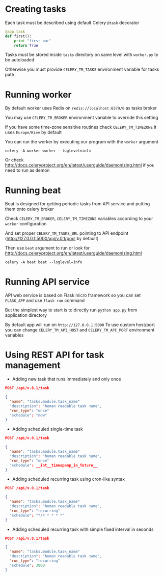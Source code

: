 # Creating tasks

Each task must be described using default Celery `@task` decorator

```python
@app.task
def first():
    print "first bar"
    return True
```

Tasks must be stored inside `tasks` directory on same level with `worker.py` to be autoloaded

Otherwise you must provide `CELERY_TM_TASKS` environment variable for tasks path

# Running worker

By default worker uses Redis on `redis://localhost:6379/0` as tasks broker 

You may use `CELERY_TM_BROKER` environment variable to override this setting

If you have some time-zone sensitive routines check `CELERY_TM_TIMEZONE` it uses `Europe/Kiev` by default

You can run the worker by executing our program with the `worker` argument

`celery -A worker worker --loglevel=info`

Or check http://docs.celeryproject.org/en/latest/userguide/daemonizing.html if you need to run as demon 

# Running beat

Beat is designed for getting periodic tasks from API service and putting them onto celery broker

Check `CELERY_TM_BROKER`, `CELERY_TM_TIMEZONE` variables according to your `worker` configuration 

And set proper `CELERY_TM_TASKS_URL` pointing to API endpoint (http://127.0.0.1:5000/api/v.0.1/pool by default)

Then use `beat` argument to run or look for http://docs.celeryproject.org/en/latest/userguide/daemonizing.html

`celery -A beat beat --loglevel=info`

# Running API service

API web service is based on Flask micro framework so you can set `FLASK_APP` and use `flask run` command

But the simplest way to start is to directly run `python app.py` from application directory

By default app will run on `http://127.0.0.1:5000` 
To use custom host/port you can change `CELERY_TM_API_HOST` and `CELERY_TM_API_PORT` environment variables 

# Using REST API for task management
 
* Adding new task that runs immediately and only once  
 
```json
POST /api/v.0.1/task

{
  "name": "tasks.module.task_name"
  "description": "human readable task name",
  "run_type": "once"
  "schedule": "now"
}
```

* Adding scheduled single-time task

```json
POST /api/v.0.1/task

{
  "name": "tasks.module.task_name"
  "description": "human readable task name",
  "run_type": "once"
  "schedule": __int__timespamp_in_future__
}
```

* Adding scheduled recurring task using cron-like syntax

```json
POST /api/v.0.1/task

{
  "name": "tasks.module.task_name"
  "description": "human readable task name",
  "run_type": "recurring"
  "schedule": "*/4 * * * *"
}
```

* Adding scheduled recurring task with simple fixed interval in seconds

```json
POST /api/v.0.1/task

{
  "name": "tasks.module.task_name"
  "description": "human readable task name",
  "run_type": "recurring"
  "schedule": 3000
}
```